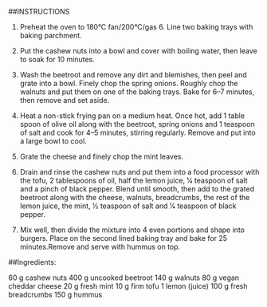 ##INSTRUCTIONS

1. Preheat the oven to 180°C fan/200°C/gas 6. Line two baking trays with baking parchment.

2. Put the cashew nuts into a bowl and cover with boiling water, then leave to soak for 10 minutes.

3. Wash the beetroot and remove any dirt and blemishes, then peel and grate into a bowl. Finely chop the spring onions. Roughly chop the walnuts and put them on one of the baking trays. Bake for 6–7 minutes, then remove and set aside.

4. Heat a non-stick frying pan on a medium heat. Once hot, add 1 table spoon of olive oil along with the beetroot, spring onions and 1 teaspoon of salt and cook for 4–5 minutes, stirring regularly. Remove and put into a large bowl to cool.

5. Grate the cheese and finely chop the mint leaves.

6. Drain and rinse the cashew nuts and put them into a food processor with the tofu, 2 tablespoons of oil, half the lemon juice, 1⁄4 teaspoon of salt and a pinch of black pepper. Blend until smooth, then add to the grated beetroot along with the cheese, walnuts, breadcrumbs, the rest of the lemon juice, the mint, 1⁄2 teaspoon of salt and 1⁄4 teaspoon of black pepper.

7. Mix well, then divide the mixture into 4 even portions and shape into burgers. Place on the second lined baking tray and bake for 25 minutes.Remove and serve with hummus on top.

##Ingredients:

60 g cashew nuts
400 g uncooked beetroot
140 g walnuts
80 g vegan cheddar cheese
20 g fresh mint
10 g firm tofu
1 lemon (juice)
100 g fresh breadcrumbs
150 g hummus
